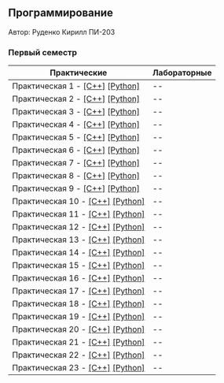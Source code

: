 ## Программирование

Автор: Руденко Кирилл ПИ-203

### Первый семестр

| Практические | Лабораторные |
| ------------ | ------------ |
| Практическая 1 - [[C++]](./Practice/01/C++/) [[Python]](./Practice/01/Python/) | -- |
| Практическая 2 - [[C++]](./Practice/02/C++/) [[Python]](./Practice/02/Python/) | -- |
| Практическая 3 - [[C++]](./Practice/03/C++/) [[Python]](./Practice/03/Python/) | -- |
| Практическая 4 - [[C++]](./Practice/04/C++/) [[Python]](./Practice/04/Python/) | -- |
| Практическая 5 - [[C++]](./Practice/05/C++/) [[Python]](./Practice/05/Python/) | -- |
| Практическая 6 - [[C++]](./Practice/06/C++/) [[Python]](./Practice/06/Python/) | -- |
| Практическая 7 - [[C++]](./Practice/07/C++/) [[Python]](./Practice/07/Python/) | -- |
| Практическая 8 - [[C++]](./Practice/08/C++/) [[Python]](./Practice/08/Python/) | -- |
| Практическая 9 - [[C++]](./Practice/09/C++/) [[Python]](./Practice/09/Python/) | -- |
| Практическая 10 - [[C++]](./Practice/10/C++/) [[Python]](./Practice/10/Python/) | -- |
| Практическая 11 - [[C++]](./Practice/11/C++/) [[Python]](./Practice/11/Python/) | -- |
| Практическая 12 - [[C++]](./Practice/12/C++/) [[Python]](./Practice/12/Python/) | -- |
| Практическая 13 - [[C++]](./Practice/13/C++/) [[Python]](./Practice/13/Python/) | -- |
| Практическая 14 - [[C++]](./Practice/14/C++/) [[Python]](./Practice/14/Python/) | -- |
| Практическая 15 - [[C++]](./Practice/15/C++/) [[Python]](./Practice/15/Python/) | -- |
| Практическая 16 - [[C++]](./Practice/16/C++/) [[Python]](./Practice/16/Python/) | -- |
| Практическая 17 - [[C++]](./Practice/17/C++/) [[Python]](./Practice/17/Python/) | -- |
| Практическая 18 - [[C++]](./Practice/18/C++/) [[Python]](./Practice/18/Python/) | -- |
| Практическая 19 - [[C++]](./Practice/19/C++/) [[Python]](./Practice/19/Python/) | -- |
| Практическая 20 - [[C++]](./Practice/20/C++/) [[Python]](./Practice/20/Python/) | -- |
| Практическая 21 - [[C++]](./Practice/21/C++/) [[Python]](./Practice/21/Python/) | -- |
| Практическая 22 - [[C++]](./Practice/22/C++/) [[Python]](./Practice/22/Python/) | -- |
| Практическая 23 - [[C++]](./Practice/22/C++/) [[Python]](./Practice/22/Python/) | -- |

